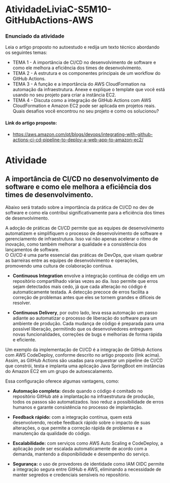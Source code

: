 # AtividadeLiviaC-S5M10-GitHubActions-AWS

### Enunciado da atividade

Leia o artigo proposto no autoestudo e redija um texto técnico abordando os seguintes temas:
</br>
- TEMA 1 - A importância de CI/CD no desenvolvimento de software e como ele melhora a eficiência dos times de desenvolvimento.
- TEMA 2 - A estrutura e os componentes principais de um workflow do GitHub Actions.
- TEMA 3 - A função e a importância do AWS CloudFormation na automação da infraestrutura. Anexe e explique o template que você está usando no seu projeto para criar a instância EC2.
- TEMA 4 - Discuta como a integração de GitHub Actions com AWS CloudFormation e Amazon EC2 pode ser aplicada em projetos reais. Quais desafios você encontrou no seu projeto e como os solucionou?

#### Link do artigo proposto:
- https://aws.amazon.com/pt/blogs/devops/integrating-with-github-actions-ci-cd-pipeline-to-deploy-a-web-app-to-amazon-ec2/

# Atividade

## A importância de CI/CD no desenvolvimento de software e como ele melhora a eficiência dos times de desenvolvimento.

Abaixo será tratado sobre a importância da prática de CI/CD no dev de software e como ela contribui significativamente para a eficiência dos times de desenvolvimento.

A adoção de práticas de CI/CD permite que as equipes de desenvolvimento automatizem e simplifiquem o processo de desenvolvimento de software e gerenciamento de infraestrutura. Isso vai não apenas acelerar o ritmo de inovação, como também melhorar a qualidade e a consistência dos lançamentos de software. </br>
O CI/CD é uma parte essencial das práticas de DevOps, que visam quebrar as barreiras entre as equipes de desenvolvimento e operações, promovendo uma cultura de colaboração contínua.

- **Continuous Integration** envolve a integração contínua de código em um repositório compartilhado várias vezes ao dia. Isso permite que erros sejam detectados mais cedo, já que cada alteração no código é automaticamente testada. A detecção precoce de erros facilita a correção de problemas antes que eles se tornem grandes e difíceis de resolver.

- **Continuous Delivery**, por outro lado, leva essa automação um passo adiante ao automatizar o processo de liberação do software para um ambiente de produção. Cada mudança de código é preparada para uma possível liberação, permitindo que os desenvolvedores entreguem novas funcionalidades, correções de bugs e melhorias de forma rápida e eficiente.

Um exemplo da implementação de CI/CD é a integração de GitHub Actions com AWS CodeDeploy, conforme descrito no artigo proposto (link acima). Assim, as GitHub Actions são usadas para orquestrar um pipeline de CI/CD que constrói, testa e implanta uma aplicação Java SpringBoot em instâncias do Amazon EC2 em um grupo de autoescalamento.

Essa configuração oferece algumas vantagens, como:

- **Automação completa:** desde quando o código é comitado no repositório GitHub até a implantação na infraestrutura de produção, todos os passos são automatizados. Isso reduz a possibilidade de erros humanos e garante consistência no processo de implantação.

- **Feedback rápido:** com a integração contínua, quem está desenvolvendo, recebe feedback rápido sobre o impacto de suas alterações, o que permite a correção rápida de problemas e a manutenção da qualidade do código.

- **Escalabilidade:** com serviços como AWS Auto Scaling e CodeDeploy, a aplicação pode ser escalada automaticamente de acordo com a demanda, mantendo a disponibilidade e desempenho do serviço.

- **Segurança:** o uso de provedores de identidade como IAM OIDC permite a integração segura entre GitHub e AWS, eliminando a necessidade de manter segredos e credenciais sensíveis no repositório.
